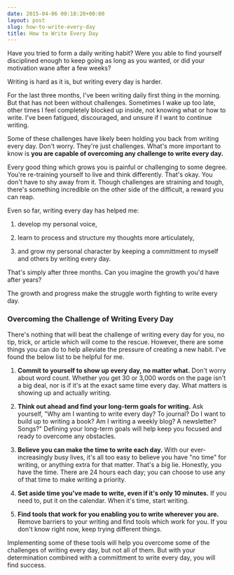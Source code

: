 ```yaml
---
date: 2015-04-06 00:18:20+00:00
layout: post
slug: how-to-write-every-day
title: How to Write Every Day
---
```


Have you tried to form a daily writing habit? Were you able to find yourself disciplined enough to keep going as long as you wanted, or did your motivation wane after a few weeks?





Writing is hard as it is, but writing every day is harder.





For the last three months, I've been writing daily first thing in the morning. But that has not been without challenges. Sometimes I wake up too late, other times I feel completely blocked up inside, not knowing what or how to write. I've been fatigued, discouraged, and unsure if I want to continue writing.





Some of these challenges have likely been holding you back from writing every day. Don't worry. They're just challenges. What's more important to know is **you are capable of overcoming any challenge to write every day.**





Every good thing which grows you is painful or challenging to some degree. You're re-training yourself to live and think differently. That's okay. You don't have to shy away from it. Though challenges are straining and tough, there's something incredible on the other side of the difficult, a reward you can reap.





Even so far, writing every day has helped me:







  1. develop my personal voice,


  2. learn to process and structure my thoughts more articulately,


  3. and grow my personal character by keeping a committment to myself and others by writing every day.





That's simply after three months. Can you imagine the growth you'd have after years?





The growth and progress make the struggle worth fighting to write every day.





### Overcoming the Challenge of Writing Every Day





There's nothing that will beat the challenge of writing every day for you, no tip, trick, or article which will come to the rescue. However, there are some things you can do to help alleviate the pressure of creating a new habit. I've found the below list to be helpful for me.







  1. **Commit to yourself to show up every day, no matter what.** Don't worry about word count. Whether you get 30 or 3,000 words on the page isn't a big deal, nor is if it's at the exact same time every day. What matters is showing up and actually writing.


  2. **Think out ahead and find your long-term goals for writing.** Ask yourself, "Why am I wanting to write every day? To journal? Do I want to build up to writing a book? Am I writing a weekly blog? A newsletter? Songs?" Defining your long-term goals will help keep you focused and ready to overcome any obstacles.


  3. **Believe you can make the time to write each day.** With our ever-increasingly busy lives, it's all too easy to believe you have "no time" for writing, or anything extra for that matter. That's a big lie. Honestly, you have the time. There are 24 hours each day; you can choose to use any of that time to make writing a priority.


  4. **Set aside time you've made to write, even if it's only 10 minutes.** If you need to, put it on the calendar. When it's time, start writing.


  5. **Find tools that work for you enabling you to write wherever you are.** Remove barriers to your writing and find tools which work for you. If you don't know right now, keep trying different things.





Implementing some of these tools will help you overcome some of the challenges of writing every day, but not all of them. But with your determination combined with a committment to write every day, you will find success.
